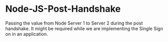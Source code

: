 # Node-JS-Post-Handshake

Passing the value from Node Server 1 to Server 2 during the post handshake. It might be required while we are implementing the Single Sign on in an application.
